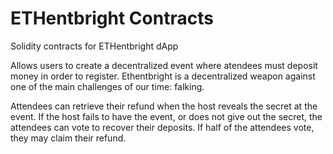 # ETHentbright Contracts
Solidity contracts for ETHentbright dApp

Allows users to create a decentralized event where atendees must deposit money in order to register. Ethentbright is a decentralized weapon against one of the main challenges of our time: falking.

Attendees can retrieve their refund when the host reveals the secret at the event. If the host fails to have the event, or does not give out the secret, the attendees can vote to recover their deposits. If half of the attendees vote, they may claim their refund.
